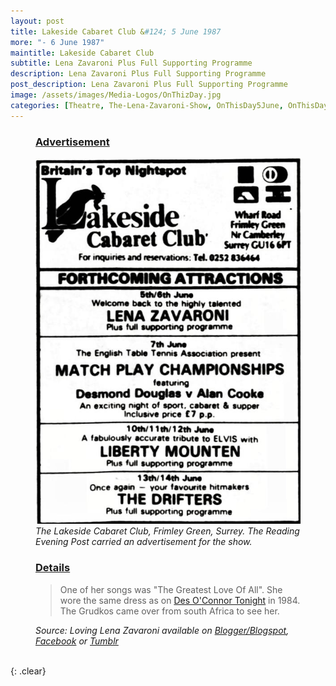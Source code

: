 ```yaml
---
layout: post
title: Lakeside Cabaret Club &#124; 5 June 1987
more: "- 6 June 1987"
maintitle: Lakeside Cabaret Club
subtitle: Lena Zavaroni Plus Full Supporting Programme
description: Lena Zavaroni Plus Full Supporting Programme
post_description: Lena Zavaroni Plus Full Supporting Programme
image: /assets/images/Media-Logos/OnThizDay.jpg
categories: [Theatre, The-Lena-Zavaroni-Show, OnThisDay5June, OnThisDay6June]
---
```


<figure class="fig1">
<h3 id="advertisement"><a href="#advertisement">Advertisement</a></h3>
<a href="/assets/images/theatres/1987-06-05-lakeside-cabaret-club.png"><img src="/assets/images/theatres/1987-06-05-lakeside-cabaret-club.png" class="full-width zoom-in" /></a>
<cite>The Lakeside Cabaret Club, Frimley Green, Surrey. The Reading Evening Post carried an advertisement for the show.</cite>
</figure>

<figure class="fig2">
<h3 id="details"><a href="#details">Details</a></h3>
<blockquote>One of  her songs was "The Greatest Love Of All". She wore the same dress as on <a href="/1984-10-16-des-oconnor-tonight">Des O'Connor Tonight</a> in 1984. The Grudkos came over from south Africa to see her.</blockquote>
<cite>Source: Loving Lena Zavaroni available on <a href="https://4thnov1963.blogspot.com/2023/06/5th-june-2023.html"> Blogger/Blogspot</a>, <a href="https://www.facebook.com/permalink.php?story_fbid=pfbid0Nm5xdwYgPsNniJoiVkC7JgqftxGvrtyoNvvVBmSPm47tMFRrZ51pVjxKKYoaMZLrl&id=100071474175072">Facebook</a> or <a href="https://loving-lena-zavaroni.tumblr.com/post/719247224526241792/5th-june-2023-%F0%9D%90%93%F0%9D%90%A1%F0%9D%90%AE%F0%9D%90%AB%F0%9D%90%AC%F0%9D%90%9D%F0%9D%90%9A%F0%9D%90%B2-%F0%9D%9F%93%F0%9D%90%AD%F0%9D%90%A1-%F0%9D%90%89%F0%9D%90%AE%F0%9D%90%A7%F0%9D%90%9E-%F0%9D%9F%8F%F0%9D%9F%97%F0%9D%9F%96%F0%9D%9F%8E-the-stage">Tumblr</a></cite>
</figure>

<br />{: .clear}

